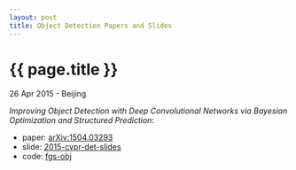 ```yaml
---
layout: post
title: Object Detection Papers and Slides
---
```


{{ page.title }}
================

<p class="meta">26 Apr 2015 - Beijing</p>

*Improving Object Detection with Deep Convolutional Networks via Bayesian Optimization 
and Structured Prediction*:

- paper: [arXiv:1504.03293](http://arxiv.org/abs/1504.03293)
- slide: [2015-cvpr-det-slides](http://www.ytzhang.net/files/publications/2015-cvpr-det-slides.pdf)
- code: [fgs-obj](https://github.com/YutingZhang/fgs-obj)
